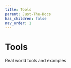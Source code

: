```yaml
---
title: Tools
parent: Just-The-Docs
has_children: false
nav_order: 1
---
```


# Tools

Real world tools and examples
